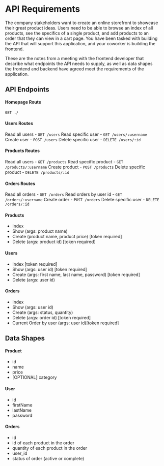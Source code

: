 # API Requirements
The company stakeholders want to create an online storefront to showcase their great product ideas. Users need to be able to browse an index of all products, see the specifics of a single product, and add products to an order that they can view in a cart page. You have been tasked with building the API that will support this application, and your coworker is building the frontend.

These are the notes from a meeting with the frontend developer that describe what endpoints the API needs to supply, as well as data shapes the frontend and backend have agreed meet the requirements of the application. 

## API Endpoints

#### Homepage Route
``` GET ./ ```

#### Users Routes
Read all users - ``` GET /users ```
Read specific user - ``` GET /users/:username ```
Create user - ``` POST /users ```
Delete specific user - ``` DELETE /users/:id ```

#### Products Routes
Read all users - ``` GET /products ```
Read specific product - ``` GET /products/:username ```
Create product - ``` POST /products ```
Delete specific product - ``` DELETE /products/:id ```

#### Orders Routes
Read all orders - ``` GET /orders ```
Read orders by user id - ``` GET /orders/:username ```
Create order - ``` POST /orders ```
Delete specific user - ``` DELETE /orders/:id ```

#### Products
- Index 
- Show (args: product name)
- Create (product name, product price) [token required]
- Delete (args: product id) [token required]

#### Users
- Index [token required]
- Show (args: user id) [token required]
- Create (args: first name, last name, password) [token required]
- Delete (args: user id)

#### Orders
- Index
- Show (args: user id)
- Create (args: status, quantity)
- Delete (args: order id) [token required]
- Current Order by user (args: user id)[token required]

## Data Shapes
#### Product
-  id
- name
- price
- [OPTIONAL] category

#### User
- id
- firstName
- lastName
- password

#### Orders
- id
- id of each product in the order
- quantity of each product in the order
- user_id
- status of order (active or complete)

